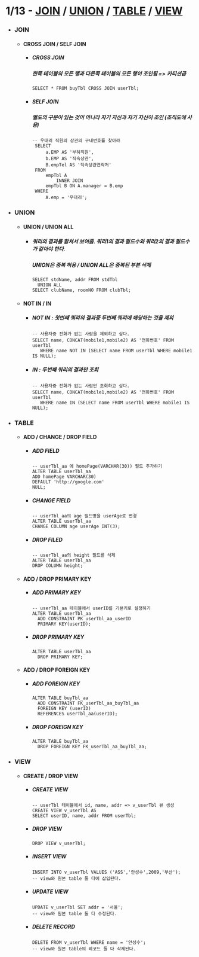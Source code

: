 # 1/13 - [JOIN](#join) / [UNION](#union) / [TABLE](#table) / [VIEW](#view)
- ### JOIN
   - #### CROSS JOIN / SELF JOIN
     + ##### CROSS JOIN
       ##### 한쪽 테이블의 모든 행과 다른쪽 테이블의 모든 행이 조인됨 => 카티션곱
       ```mysql
       SELECT * FROM buyTbl CROSS JOIN userTbl;
       ```
     + ##### SELF JOIN
       ##### 별도의 구문이 있는 것이 아니라 자기 자신과 자기 자신이 조인 (조직도에 사용)
       ```mysql
       -- 우대리 직원의 상관의 구내번호를 찾아라 
        SELECT 
            a.EMP AS '부하직원',
            b.EMP AS '직속상관',
            B.empTel AS '직속상관연락처'
        FROM
            empTbl A
                INNER JOIN
            empTbl B ON A.manager = B.emp
        WHERE
            A.emp = '우대리';
       ```
- ### UNION
   - #### UNION / UNION ALL
     + ##### 쿼리의 결과를 합쳐서 보여줌. 쿼리1의 결과 필드수와 쿼리2의 결과 필드수가 같아야 한다.
       ##### UNION은 중복 허용 / UNION ALL은 중복된 부분 삭제
       ```MYSQL
       SELECT stdName, addr FROM stdTbl
         UNION ALL
       SELECT clubName, roomNO FROM clubTbl;
       ```
   - #### NOT IN / IN
     + ##### NOT IN : 첫번째 쿼리의 결과중 두번째 쿼리에 해당하는 것을 제외
       ```mysql
       -- 사용자중 전화가 없는 사람을 제외하고 싶다.
       SELECT name, CONCAT(mobile1,mobile2) AS '전화번호' FROM userTbl
          WHERE name NOT IN (SELECT name FROM userTbl WHERE mobile1 IS NULL);
       ```
     + ##### IN : 두번째 쿼리의 결과만 조회
       ```mysql
       -- 사용자중 전화가 없는 사람만 조회하고 싶다.
       SELECT name, CONCAT(mobile1,mobile2) AS '전화번호' FROM userTbl
          WHERE name IN (SELECT name FROM userTbl WHERE mobile1 IS NULL);
       ```

- ### TABLE
  - #### ADD / CHANGE / DROP FIELD
    + ##### ADD FIELD
      ```mysql
      -- userTbl_aa 에 homePage(VARCHAR(30)) 필드 추가하기
      ALTER TABLE userTbl_aa
      ADD homePage VARCHAR(30)
      DEFAULT 'http://google.com'
      NULL;
      ```
    + ##### CHANGE FIELD
      ```mysql
      -- userTbl_aa의 age 필드명을 userAge로 변경
      ALTER TABLE userTbl_aa
      CHANGE COLUMN age userAge INT(3);
      ```
    + ##### DROP FILED
      ```mysql
      -- userTbl_aa의 height 필드를 삭제
      ALTER TABLE userTbl_aa
      DROP COLUMN height;
      ```
  - #### ADD / DROP PRIMARY KEY
    + ##### ADD PRIMARY KEY
      ```MYSQL
      -- userTbl_aa 테이블에서 userID를 기본키로 설정하기
      ALTER TABLE userTbl_aa
        ADD CONSTRAINT PK_userTbl_aa_userID
        PRIMARY KEY(userID);
      ```
    + ##### DROP PRIMARY KEY
      ```MYSQL
      ALTER TABLE userTbl_aa
        DROP PRIMARY KEY;
      ```
  - #### ADD / DROP FOREIGN KEY
    + ##### ADD FOREIGN KEY
      ```mysql
      ALTER TABLE buyTbl_aa
        ADD CONSTRAINT FK_userTbl_aa_buyTbl_aa
        FOREIGN KEY (userID)
        REFERENCES userTbl_aa(userID);
      ```
    + ##### DROP FOREIGN KEY
      ```mysql
      ALTER TABLE buyTbl_aa
        DROP FOREIGN KEY FK_userTbl_aa_buyTbl_aa;
      ```
 - ### VIEW
   - #### CREATE / DROP VIEW
     + ##### CREATE VIEW
       ```mysql
       -- userTbl 테이블에서 id, name, addr => v_userTbl 뷰 생성
       CREATE VIEW v_userTbl AS
       SELECT userID, name, addr FROM userTbl;
       ```
     + ##### DROP VIEW
       ```mysql
       DROP VIEW v_userTbl;
       ```
     + ##### INSERT VIEW
       ```mysql
       INSERT INTO v_userTbl VALUES ('ASS','안성수',2009,'부산');
       -- view와 원본 table 둘 다에 삽입된다.
       ```
     + ##### UPDATE VIEW
       ```MYSQL
       UPDATE v_userTbl SET addr = '서울';
       -- view와 원본 table 둘 다 수정된다.
       ```
     + ##### DELETE RECORD
       ```MYSQL
       DELETE FROM v_userTbl WHERE name = '안성수';
       -- view와 원본 table의 레코드 둘 다 삭제된다.
       ```

